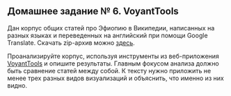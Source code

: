 ## Домашнее задание № 6. VoyantTools

Дан корпус общих статей про Эфиопию в Википедии, написанных на разных языках и переведенных на английский при помощи Google Translate. Скачать zip-архив можно [здесь](https://github.com/polyatomson/kili_ethiopia/raw/gh-pages/dz/wikis_ethiopia.zip).  
  
Проанализируйте корпус, используя инструменты из веб-приложения [VoyantTools](https://voyant-tools.org/) и опишите результаты. Главным фокусом анализа должно быть сравнение статей между собой. К тексту нужно приложить не менее трех разных видов визуализаций и объяснить, что именно из них видно.
